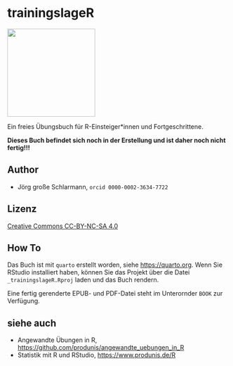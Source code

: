 # trainingslageR

<img src="https://i.imgur.com/6oaQi7j.png" width="200">


Ein freies Übungsbuch für R-Einsteiger*innen und Fortgeschrittene.

**Dieses Buch befindet sich noch in der Erstellung und ist daher noch nicht fertig!!!**

## Author

- Jörg große Schlarmann, `orcid 0000-0002-3634-7722`


## Lizenz

[Creative Commons CC-BY-NC-SA 4.0](https://creativecommons.org/licenses/by-nc-sa/4.0/)

## How To

Das Buch ist mit `quarto` erstellt worden, siehe <https://quarto.org>. Wenn Sie RStudio installiert haben, können Sie das Projekt über die Datei `_trainingslageR.Rproj` laden und das Buch rendern.

Eine fertig gerenderte EPUB- und PDF-Datei steht im Unterornder `BOOK` zur Verfügung.


## siehe auch

- Angewandte Übungen in R, <https://github.com/produnis/angewandte_uebungen_in_R>
- Statistik mit R und RStudio, <https://www.produnis.de/R>

